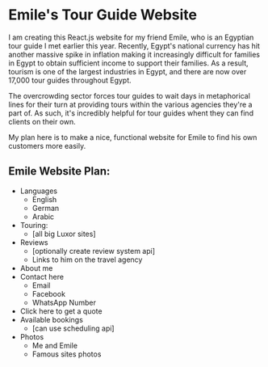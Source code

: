 # Emile's Tour Guide Website
I am creating this React.js website for my friend Emile, who is an Egyptian tour guide I met earlier this year. Recently, Egypt's national currency has hit another massive spike in inflation making it increasingly difficult for families in Egypt to obtain sufficient income to support their families. As a result, tourism is one of the largest industries in Egypt, and there are now over 17,000 tour guides throughout Egypt.

The overcrowding sector forces tour guides to wait days in metaphorical lines for their turn at providing tours within the various agencies they're a part of. As such, it's incredibly helpful for tour guides whent they can find clients on their own.

My plan here is to make a nice, functional website for Emile to find his own customers more easily.

## Emile Website Plan:
- Languages
  - English
  - German
  - Arabic
- Touring:
  - [all big Luxor sites]
- Reviews
  - [optionally create review system api]
  - Links to him on the travel agency
- About me
- Contact here
  - Email
  - Facebook
  - WhatsApp Number
- Click here to get a quote
- Available bookings
  - [can use scheduling api]
- Photos
  - Me and Emile
  - Famous sites photos
